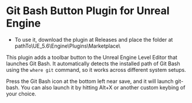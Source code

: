 # Git Bash Button Plugin for Unreal Engine

- To use it, download the plugin at Releases and place the folder at pathTo\UE_5.6\Engine\Plugins\Marketplace\





This plugin adds a toolbar button to the Unreal Engine Level Editor that launches Git Bash. It automatically detects the installed path of Git Bash using the `where git` command, so it works across different system setups.


Press the Git Bash icon at the bottom left near save, and it will launch git-bash. You can also launch it by hitting Alt+X or another custom keybing of your choice.
